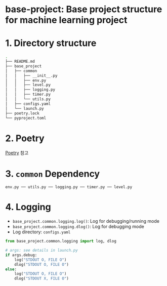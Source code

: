# base-project: Base project structure for machine learning project

# 1. Directory structure
```bash
.
├── README.md
├── base_project
│   ├── common
│   │   ├── __init__.py
│   │   ├── env.py
│   │   ├── level.py
│   │   ├── logging.py
│   │   ├── timer.py
│   │   └── utils.py
│   ├── configs.yaml
│   └── launch.py
├── poetry.lock
└── pyproject.toml
```

# 2. Poetry
[Poetry](https://alchemine.github.io/2023/04/07/poetry.html) 참고


# 3. `common` Dependency
```
env.py ── utils.py ── logging.py ── timer.py ── level.py
```


# 4. Logging
- `base_project.common.logging.log()`: Log for debugging/running mode
- `base_project.common.logging.dlog()`: Log for debugging mode
- Log directory: `configs.yaml`

```python
from base_project.common.logging import log, dlog

# args: see details in launch.py
if args.debug:
    log("STDOUT O, FILE O")
    dlog("STDOUT O, FILE O")
else:
    log("STDOUT O, FILE O")
    dlog("STDOUT X, FILE O")
```
